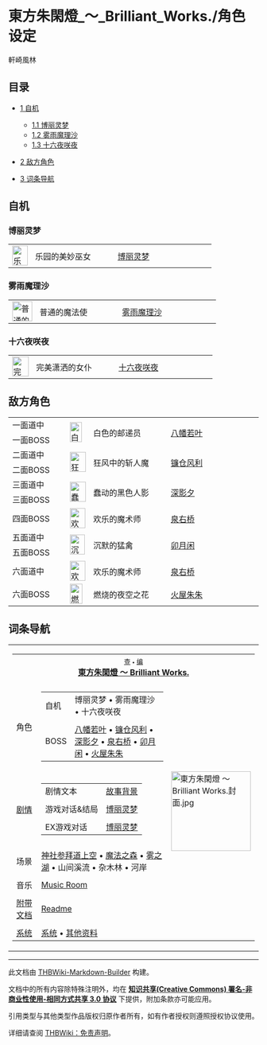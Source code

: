 # 東方朱閑燈_～_Brilliant_Works./角色设定

<!-- source html: G:\repos\THBWiki-Markdown-Builder\THBWikiMarkdown\Temp\main\e\ea\ns0%3A%E6%9D%B1%E6%96%B9%E6%9C%B1%E9%96%91%E7%87%88_%EF%BD%9E_Brilliant_Works%2E%2F%E8%A7%92%E8%89%B2%E8%AE%BE%E5%AE%9A.html -->

軒崎風林


## 目录

- [1 自机](#自机)

  - [1.1 博丽灵梦](#博丽灵梦)
  - [1.2 雾雨魔理沙](#雾雨魔理沙)
  - [1.3 十六夜咲夜](#十六夜咲夜)



- [2 敌方角色](#敌方角色)
- [3 词条导航](#词条导航)





## 自机

### 博丽灵梦

<table><tbody><tr><td><div class="center"><div class="floatnone"><a href="./文件-博丽灵梦（朱闲灯）.jpg.md" class="image" title="乐园的美妙巫女 博丽灵梦"><img alt="乐园的美妙巫女 博丽灵梦" src="https://upload.thwiki.cc/thumb/8/89/%E5%8D%9A%E4%B8%BD%E7%81%B5%E6%A2%A6%EF%BC%88%E6%9C%B1%E9%97%B2%E7%81%AF%EF%BC%89.jpg/31px-%E5%8D%9A%E4%B8%BD%E7%81%B5%E6%A2%A6%EF%BC%88%E6%9C%B1%E9%97%B2%E7%81%AF%EF%BC%89.jpg" decoding="async" loading="lazy" width="31" height="40" srcset="https://upload.thwiki.cc/thumb/8/89/%E5%8D%9A%E4%B8%BD%E7%81%B5%E6%A2%A6%EF%BC%88%E6%9C%B1%E9%97%B2%E7%81%AF%EF%BC%89.jpg/46px-%E5%8D%9A%E4%B8%BD%E7%81%B5%E6%A2%A6%EF%BC%88%E6%9C%B1%E9%97%B2%E7%81%AF%EF%BC%89.jpg 1.5x, https://upload.thwiki.cc/thumb/8/89/%E5%8D%9A%E4%B8%BD%E7%81%B5%E6%A2%A6%EF%BC%88%E6%9C%B1%E9%97%B2%E7%81%AF%EF%BC%89.jpg/61px-%E5%8D%9A%E4%B8%BD%E7%81%B5%E6%A2%A6%EF%BC%88%E6%9C%B1%E9%97%B2%E7%81%AF%EF%BC%89.jpg 2x" data-file-width="633" data-file-height="822"></a></div></div></td> <td style="width:150px;padding:3px 9px 3px 7px;">乐园的美妙巫女</td><td style="width:180px;padding:3px 9px 3px 7px;"> <a href="./博丽灵梦.md" title="博丽灵梦">博丽灵梦</a></td></tr></tbody></table>





### 雾雨魔理沙

<table><tbody><tr><td><div class="center"><div class="floatnone"><a href="./文件-雾雨魔理沙（朱闲灯）.jpg.md" class="image" title="普通的魔法使 雾雨魔理沙"><img alt="普通的魔法使 雾雨魔理沙" src="https://upload.thwiki.cc/thumb/a/a4/%E9%9B%BE%E9%9B%A8%E9%AD%94%E7%90%86%E6%B2%99%EF%BC%88%E6%9C%B1%E9%97%B2%E7%81%AF%EF%BC%89.jpg/40px-%E9%9B%BE%E9%9B%A8%E9%AD%94%E7%90%86%E6%B2%99%EF%BC%88%E6%9C%B1%E9%97%B2%E7%81%AF%EF%BC%89.jpg" decoding="async" loading="lazy" width="40" height="40" srcset="https://upload.thwiki.cc/thumb/a/a4/%E9%9B%BE%E9%9B%A8%E9%AD%94%E7%90%86%E6%B2%99%EF%BC%88%E6%9C%B1%E9%97%B2%E7%81%AF%EF%BC%89.jpg/60px-%E9%9B%BE%E9%9B%A8%E9%AD%94%E7%90%86%E6%B2%99%EF%BC%88%E6%9C%B1%E9%97%B2%E7%81%AF%EF%BC%89.jpg 1.5x, https://upload.thwiki.cc/thumb/a/a4/%E9%9B%BE%E9%9B%A8%E9%AD%94%E7%90%86%E6%B2%99%EF%BC%88%E6%9C%B1%E9%97%B2%E7%81%AF%EF%BC%89.jpg/80px-%E9%9B%BE%E9%9B%A8%E9%AD%94%E7%90%86%E6%B2%99%EF%BC%88%E6%9C%B1%E9%97%B2%E7%81%AF%EF%BC%89.jpg 2x" data-file-width="711" data-file-height="708"></a></div></div></td> <td style="width:150px;padding:3px 9px 3px 7px;">普通的魔法使</td><td style="width:180px;padding:3px 9px 3px 7px;"> <a href="./雾雨魔理沙.md" title="雾雨魔理沙">雾雨魔理沙</a></td></tr></tbody></table>





### 十六夜咲夜

<table><tbody><tr><td><div class="center"><div class="floatnone"><a href="./文件-十六夜咲夜（朱闲灯）.jpg.md" class="image" title="完美潇洒的女仆 十六夜咲夜"><img alt="完美潇洒的女仆 十六夜咲夜" src="https://upload.thwiki.cc/thumb/2/2a/%E5%8D%81%E5%85%AD%E5%A4%9C%E5%92%B2%E5%A4%9C%EF%BC%88%E6%9C%B1%E9%97%B2%E7%81%AF%EF%BC%89.jpg/33px-%E5%8D%81%E5%85%AD%E5%A4%9C%E5%92%B2%E5%A4%9C%EF%BC%88%E6%9C%B1%E9%97%B2%E7%81%AF%EF%BC%89.jpg" decoding="async" loading="lazy" width="33" height="40" srcset="https://upload.thwiki.cc/thumb/2/2a/%E5%8D%81%E5%85%AD%E5%A4%9C%E5%92%B2%E5%A4%9C%EF%BC%88%E6%9C%B1%E9%97%B2%E7%81%AF%EF%BC%89.jpg/49px-%E5%8D%81%E5%85%AD%E5%A4%9C%E5%92%B2%E5%A4%9C%EF%BC%88%E6%9C%B1%E9%97%B2%E7%81%AF%EF%BC%89.jpg 1.5x, https://upload.thwiki.cc/thumb/2/2a/%E5%8D%81%E5%85%AD%E5%A4%9C%E5%92%B2%E5%A4%9C%EF%BC%88%E6%9C%B1%E9%97%B2%E7%81%AF%EF%BC%89.jpg/65px-%E5%8D%81%E5%85%AD%E5%A4%9C%E5%92%B2%E5%A4%9C%EF%BC%88%E6%9C%B1%E9%97%B2%E7%81%AF%EF%BC%89.jpg 2x" data-file-width="652" data-file-height="796"></a></div></div></td> <td style="width:150px;padding:3px 9px 3px 7px;">完美潇洒的女仆</td><td style="width:180px;padding:3px 9px 3px 7px;"> <a href="/%E5%8D%81%E5%85%AD%E5%A4%9C%E5%92%B2%E5%A4%9C" title="十六夜咲夜">十六夜咲夜</a></td></tr></tbody></table>





## 敌方角色

<table><tbody><tr><td class="bg-color-info-10" style="min-width:100px">一面道中</td> <td rowspan="2"><div class="center"><div class="floatnone"><a href="./文件-八幡若叶.jpg.md" class="image" title="白色的邮递员 八幡若叶"><img alt="白色的邮递员 八幡若叶" src="https://upload.thwiki.cc/thumb/8/89/%E5%85%AB%E5%B9%A1%E8%8B%A5%E5%8F%B6.jpg/24px-%E5%85%AB%E5%B9%A1%E8%8B%A5%E5%8F%B6.jpg" decoding="async" loading="lazy" width="24" height="40" srcset="https://upload.thwiki.cc/thumb/8/89/%E5%85%AB%E5%B9%A1%E8%8B%A5%E5%8F%B6.jpg/37px-%E5%85%AB%E5%B9%A1%E8%8B%A5%E5%8F%B6.jpg 1.5x, https://upload.thwiki.cc/thumb/8/89/%E5%85%AB%E5%B9%A1%E8%8B%A5%E5%8F%B6.jpg/49px-%E5%85%AB%E5%B9%A1%E8%8B%A5%E5%8F%B6.jpg 2x" data-file-width="534" data-file-height="872"></a></div></div></td> <td style="width:150px;padding:3px 9px 3px 7px;" rowspan="2">白色的邮递员</td><td style="width:180px;padding:3px 9px 3px 7px;" rowspan="2"> <a href="./八幡若叶.md" title="八幡若叶">八幡若叶</a></td></tr><tr><td class="bg-color-info-10" style="min-width:100px">一面BOSS</td></tr><tr><td class="bg-color-info-10" style="min-width:100px">二面道中</td> <td rowspan="2"><div class="center"><div class="floatnone"><a href="./文件-镰仓风利.jpg.md" class="image" title="狂风中的斩人魔 镰仓风利"><img alt="狂风中的斩人魔 镰仓风利" src="https://upload.thwiki.cc/thumb/7/77/%E9%95%B0%E4%BB%93%E9%A3%8E%E5%88%A9.jpg/32px-%E9%95%B0%E4%BB%93%E9%A3%8E%E5%88%A9.jpg" decoding="async" loading="lazy" width="32" height="40" srcset="https://upload.thwiki.cc/thumb/7/77/%E9%95%B0%E4%BB%93%E9%A3%8E%E5%88%A9.jpg/48px-%E9%95%B0%E4%BB%93%E9%A3%8E%E5%88%A9.jpg 1.5x, https://upload.thwiki.cc/thumb/7/77/%E9%95%B0%E4%BB%93%E9%A3%8E%E5%88%A9.jpg/64px-%E9%95%B0%E4%BB%93%E9%A3%8E%E5%88%A9.jpg 2x" data-file-width="684" data-file-height="848"></a></div></div></td> <td style="width:150px;padding:3px 9px 3px 7px;" rowspan="2">狂风中的斩人魔</td><td style="width:180px;padding:3px 9px 3px 7px;" rowspan="2"> <a href="./镰仓风利.md" title="镰仓风利">镰仓风利</a></td></tr><tr><td class="bg-color-info-10" style="min-width:100px">二面BOSS</td></tr><tr><td class="bg-color-info-10" style="min-width:100px">三面道中</td> <td rowspan="2"><div class="center"><div class="floatnone"><a href="./文件-深影夕.jpg.md" class="image" title="蠢动的黑色人影 深影夕"><img alt="蠢动的黑色人影 深影夕" src="https://upload.thwiki.cc/thumb/3/3d/%E6%B7%B1%E5%BD%B1%E5%A4%95.jpg/32px-%E6%B7%B1%E5%BD%B1%E5%A4%95.jpg" decoding="async" loading="lazy" width="32" height="40" srcset="https://upload.thwiki.cc/thumb/3/3d/%E6%B7%B1%E5%BD%B1%E5%A4%95.jpg/48px-%E6%B7%B1%E5%BD%B1%E5%A4%95.jpg 1.5x, https://upload.thwiki.cc/thumb/3/3d/%E6%B7%B1%E5%BD%B1%E5%A4%95.jpg/64px-%E6%B7%B1%E5%BD%B1%E5%A4%95.jpg 2x" data-file-width="684" data-file-height="858"></a></div></div></td> <td style="width:150px;padding:3px 9px 3px 7px;" rowspan="2">蠢动的黑色人影</td><td style="width:180px;padding:3px 9px 3px 7px;" rowspan="2"> <a href="./深影夕.md" title="深影夕">深影夕</a></td></tr><tr><td class="bg-color-info-10" style="min-width:100px">三面BOSS</td></tr><tr><td class="bg-color-info-10" style="min-width:100px">四面BOSS</td><td><div class="center"><div class="floatnone"><a href="./文件-泉右桥.jpg.md" class="image" title="欢乐的魔术师 泉右桥"><img alt="欢乐的魔术师 泉右桥" src="https://upload.thwiki.cc/thumb/1/10/%E6%B3%89%E5%8F%B3%E6%A1%A5.jpg/31px-%E6%B3%89%E5%8F%B3%E6%A1%A5.jpg" decoding="async" loading="lazy" width="31" height="40" srcset="https://upload.thwiki.cc/thumb/1/10/%E6%B3%89%E5%8F%B3%E6%A1%A5.jpg/46px-%E6%B3%89%E5%8F%B3%E6%A1%A5.jpg 1.5x, https://upload.thwiki.cc/thumb/1/10/%E6%B3%89%E5%8F%B3%E6%A1%A5.jpg/61px-%E6%B3%89%E5%8F%B3%E6%A1%A5.jpg 2x" data-file-width="692" data-file-height="900"></a></div></div></td> <td style="width:150px;padding:3px 9px 3px 7px;">欢乐的魔术师</td><td style="width:180px;padding:3px 9px 3px 7px;" rowspan="1"> <a href="./泉右桥.md" title="泉右桥">泉右桥</a></td></tr><tr><td class="bg-color-info-10" style="min-width:100px">五面道中</td> <td rowspan="2"><div class="center"><div class="floatnone"><a href="./文件-卯月闲.jpg.md" class="image" title="沉默的猛禽 卯月闲"><img alt="沉默的猛禽 卯月闲" src="https://upload.thwiki.cc/thumb/6/66/%E5%8D%AF%E6%9C%88%E9%97%B2.jpg/30px-%E5%8D%AF%E6%9C%88%E9%97%B2.jpg" decoding="async" loading="lazy" width="30" height="40" srcset="https://upload.thwiki.cc/thumb/6/66/%E5%8D%AF%E6%9C%88%E9%97%B2.jpg/45px-%E5%8D%AF%E6%9C%88%E9%97%B2.jpg 1.5x, https://upload.thwiki.cc/thumb/6/66/%E5%8D%AF%E6%9C%88%E9%97%B2.jpg/61px-%E5%8D%AF%E6%9C%88%E9%97%B2.jpg 2x" data-file-width="616" data-file-height="812"></a></div></div></td> <td style="width:150px;padding:3px 9px 3px 7px;" rowspan="2">沉默的猛禽</td><td style="width:180px;padding:3px 9px 3px 7px;" rowspan="2"> <a href="./卯月闲.md" title="卯月闲">卯月闲</a></td></tr><tr><td class="bg-color-info-10" style="min-width:100px">五面BOSS</td></tr><tr><td class="bg-color-info-10" style="min-width:100px">六面道中</td><td><div class="center"><div class="floatnone"><a href="./文件-泉右桥.jpg.md" class="image" title="欢乐的魔术师 泉右桥"><img alt="欢乐的魔术师 泉右桥" src="https://upload.thwiki.cc/thumb/1/10/%E6%B3%89%E5%8F%B3%E6%A1%A5.jpg/31px-%E6%B3%89%E5%8F%B3%E6%A1%A5.jpg" decoding="async" loading="lazy" width="31" height="40" srcset="https://upload.thwiki.cc/thumb/1/10/%E6%B3%89%E5%8F%B3%E6%A1%A5.jpg/46px-%E6%B3%89%E5%8F%B3%E6%A1%A5.jpg 1.5x, https://upload.thwiki.cc/thumb/1/10/%E6%B3%89%E5%8F%B3%E6%A1%A5.jpg/61px-%E6%B3%89%E5%8F%B3%E6%A1%A5.jpg 2x" data-file-width="692" data-file-height="900"></a></div></div></td> <td style="width:150px;padding:3px 9px 3px 7px;">欢乐的魔术师</td><td style="width:180px;padding:3px 9px 3px 7px;" rowspan="1"> <a href="./泉右桥.md" title="泉右桥">泉右桥</a></td></tr><tr><td class="bg-color-info-10" style="min-width:100px">六面BOSS</td><td><div class="center"><div class="floatnone"><a href="./文件-火屋朱朱.jpg.md" class="image" title="燃烧的夜空之花 火屋朱朱"><img alt="燃烧的夜空之花 火屋朱朱" src="https://upload.thwiki.cc/thumb/1/1d/%E7%81%AB%E5%B1%8B%E6%9C%B1%E6%9C%B1.jpg/25px-%E7%81%AB%E5%B1%8B%E6%9C%B1%E6%9C%B1.jpg" decoding="async" loading="lazy" width="25" height="40" srcset="https://upload.thwiki.cc/thumb/1/1d/%E7%81%AB%E5%B1%8B%E6%9C%B1%E6%9C%B1.jpg/38px-%E7%81%AB%E5%B1%8B%E6%9C%B1%E6%9C%B1.jpg 1.5x, https://upload.thwiki.cc/thumb/1/1d/%E7%81%AB%E5%B1%8B%E6%9C%B1%E6%9C%B1.jpg/51px-%E7%81%AB%E5%B1%8B%E6%9C%B1%E6%9C%B1.jpg 2x" data-file-width="572" data-file-height="900"></a></div></div></td> <td style="width:150px;padding:3px 9px 3px 7px;">燃烧的夜空之花</td><td style="width:180px;padding:3px 9px 3px 7px;" rowspan="1"> <a href="./火屋朱朱.md" title="火屋朱朱">火屋朱朱</a></td></tr></tbody></table>



## 词条导航
  
  

<table><tbody><tr><td><table cellspacing="0" class="nowraplinks mw-collapsible mw-collapsed" style="width:100%;;;"><tbody><tr><th style=";" colspan="3" class="navbox-title"><div class="navbar"><div class="noprint plainlinksneverexpand" style="background-color:transparent; padding:0; font-weight:normal; font-size:80%; white-space:nowrap;"><a href="./東方朱閑燈_～_Brilliant_Works.-导航.md" title="東方朱閑燈 ～ Brilliant Works./导航"><span style=";;border:none;" title="查看这个模板">查</span></a>&#160;<span style="font-size:80%;">•</span>&#160;<a href="/index.php?title=%E6%9D%B1%E6%96%B9%E6%9C%B1%E9%96%91%E7%87%88_%EF%BD%9E_Brilliant_Works./%E5%AF%BC%E8%88%AA&amp;action=edit"><span style=";;border:none;" title="您可以编辑这个模板。请在储存变更之前先预览">编</span></a></div></div><span><a href="./東方朱閑燈_～_Brilliant_Works..md" title="東方朱閑燈 ～ Brilliant Works.">東方朱閑燈 ～ Brilliant Works.</a></span></th></tr><tr><td></td></tr><tr><td class="navbox-group" style=";;"><a class="mw-selflink selflink">角色</a></td><td style=";;" class="navbox-list navbox-odd"><div></div><table cellspacing="0" class="nowraplinks navbox-subgroup" style="width:100%;;;;"><tbody><tr><td class="navbox-group" style=";;"><div>自机</div></td><td style=";;" class="navbox-list navbox-odd"><div><a class="mw-selflink selflink">博丽灵梦</a> &#8226; <a class="mw-selflink selflink">雾雨魔理沙</a> &#8226; <a class="mw-selflink selflink">十六夜咲夜</a></div></td></tr><tr><td></td></tr><tr><td class="navbox-group" style=";;"><div>BOSS</div></td><td style=";;" class="navbox-list navbox-even"><div><a href="./八幡若叶.md" title="八幡若叶">八幡若叶</a> &#8226; <a href="./镰仓风利.md" title="镰仓风利">镰仓风利</a> &#8226; <a href="./深影夕.md" title="深影夕">深影夕</a> &#8226; <a href="./泉右桥.md" title="泉右桥">泉右桥</a> &#8226; <a href="./卯月闲.md" title="卯月闲">卯月闲</a> &#8226; <a href="./火屋朱朱.md" title="火屋朱朱">火屋朱朱</a></div></td></tr></tbody></table><div></div></td><td class="navbox-image" style="" rowspan="11"><a href="./文件-東方朱閑燈_～_Brilliant_Works.封面.jpg.md" class="image"><img alt="東方朱閑燈 ～ Brilliant Works.封面.jpg" src="https://upload.thwiki.cc/thumb/7/75/%E6%9D%B1%E6%96%B9%E6%9C%B1%E9%96%91%E7%87%88_%EF%BD%9E_Brilliant_Works.%E5%B0%81%E9%9D%A2.jpg/160px-%E6%9D%B1%E6%96%B9%E6%9C%B1%E9%96%91%E7%87%88_%EF%BD%9E_Brilliant_Works.%E5%B0%81%E9%9D%A2.jpg" decoding="async" loading="lazy" width="160" height="160" srcset="https://upload.thwiki.cc/thumb/7/75/%E6%9D%B1%E6%96%B9%E6%9C%B1%E9%96%91%E7%87%88_%EF%BD%9E_Brilliant_Works.%E5%B0%81%E9%9D%A2.jpg/240px-%E6%9D%B1%E6%96%B9%E6%9C%B1%E9%96%91%E7%87%88_%EF%BD%9E_Brilliant_Works.%E5%B0%81%E9%9D%A2.jpg 1.5x, https://upload.thwiki.cc/thumb/7/75/%E6%9D%B1%E6%96%B9%E6%9C%B1%E9%96%91%E7%87%88_%EF%BD%9E_Brilliant_Works.%E5%B0%81%E9%9D%A2.jpg/320px-%E6%9D%B1%E6%96%B9%E6%9C%B1%E9%96%91%E7%87%88_%EF%BD%9E_Brilliant_Works.%E5%B0%81%E9%9D%A2.jpg 2x" data-file-width="1200" data-file-height="1200"></a></td></tr><tr><td></td></tr><tr><td class="navbox-group" style=";;"><a href="./東方朱閑燈_～_Brilliant_Works.-设定与剧情.md" title="東方朱閑燈 ～ Brilliant Works./设定与剧情">剧情</a></td><td style=";;" class="navbox-list navbox-even"><div></div><table cellspacing="0" class="nowraplinks navbox-subgroup" style="width:100%;;;;"><tbody><tr><td class="navbox-group" style=";;"><div>剧情文本</div></td><td style=";;" class="navbox-list navbox-odd"><div><a href="./東方朱閑燈_～_Brilliant_Works.-设定与剧情.md" title="東方朱閑燈 ～ Brilliant Works./设定与剧情">故事背景</a></div></td></tr><tr><td></td></tr><tr><td class="navbox-group" style=";;"><div>游戏对话&amp;结局</div></td><td style=";;" class="navbox-list navbox-even"><div><a href="./東方朱閑燈_～_Brilliant_Works.-设定与剧情-博丽灵梦.md" title="東方朱閑燈 ～ Brilliant Works./设定与剧情/博丽灵梦">博丽灵梦</a></div></td></tr><tr><td></td></tr><tr><td class="navbox-group" style=";;"><div>EX游戏对话</div></td><td style=";;" class="navbox-list navbox-odd"><div><a href="/index.php?title=%E6%9D%B1%E6%96%B9%E6%9C%B1%E9%96%91%E7%87%88_%EF%BD%9E_Brilliant_Works./%E8%AE%BE%E5%AE%9A%E4%B8%8E%E5%89%A7%E6%83%85/%E5%8D%9A%E4%B8%BD%E7%81%B5%E6%A2%A6EX&amp;action=edit&amp;redlink=1" class="new" title="東方朱閑燈 ～ Brilliant Works./设定与剧情/博丽灵梦EX（页面不存在）">博丽灵梦</a></div></td></tr></tbody></table><div></div></td></tr><tr><td></td></tr><tr><td class="navbox-group" style=";;">场景</td><td style=";;" class="navbox-list navbox-odd"><div><a href="./博丽神社.md" title="博丽神社">神社参拜道上空</a> &#8226; <a href="./魔法森林.md" title="魔法森林" unred="">魔法之森</a> &#8226; <a href="./雾之湖.md" title="雾之湖">雾之湖</a> &#8226; 山间溪流 &#8226; 杂木林 &#8226; 河岸</div></td></tr><tr><td></td></tr><tr><td class="navbox-group" style=";;">音乐</td><td style=";;" class="navbox-list navbox-even"><div><a href="./東方朱閑燈_～_Brilliant_Works.-音乐.md" title="東方朱閑燈 ～ Brilliant Works./音乐">Music Room</a></div></td></tr><tr><td></td></tr><tr><td class="navbox-group" style=";;"><a href="/%E6%9D%B1%E6%96%B9%E6%9C%B1%E9%96%91%E7%87%88_%EF%BD%9E_Brilliant_Works./%E8%AE%BE%E5%AE%9A%E4%B8%8E%E5%89%A7%E6%83%85#附带文档" title="東方朱閑燈 ～ Brilliant Works./设定与剧情">附带文档</a></td><td style=";;" class="navbox-list navbox-odd"><div><a href="/index.php?title=%E6%9D%B1%E6%96%B9%E6%9C%B1%E9%96%91%E7%87%88_%EF%BD%9E_Brilliant_Works./%E8%AE%BE%E5%AE%9A%E4%B8%8E%E5%89%A7%E6%83%85/readme&amp;action=edit&amp;redlink=1" class="new" title="東方朱閑燈 ～ Brilliant Works./设定与剧情/readme（页面不存在）">Readme</a></div></td></tr><tr><td></td></tr><tr><td class="navbox-group" style=";;"><a href="/index.php?title=%E6%9D%B1%E6%96%B9%E6%9C%B1%E9%96%91%E7%87%88_%EF%BD%9E_Brilliant_Works./%E7%B3%BB%E7%BB%9F&amp;action=edit&amp;redlink=1" class="new" title="東方朱閑燈 ～ Brilliant Works./系统（页面不存在）">系统</a></td><td style=";;" class="navbox-list navbox-even"><div><a href="/index.php?title=%E6%9D%B1%E6%96%B9%E6%9C%B1%E9%96%91%E7%87%88_%EF%BD%9E_Brilliant_Works./%E7%B3%BB%E7%BB%9F&amp;action=edit&amp;redlink=1" class="new" title="東方朱閑燈 ～ Brilliant Works./系统（页面不存在）">系统</a> &#8226; <a href="/index.php?title=%E6%9D%B1%E6%96%B9%E6%9C%B1%E9%96%91%E7%87%88_%EF%BD%9E_Brilliant_Works./%E5%85%B6%E4%BB%96&amp;action=edit&amp;redlink=1" class="new" title="東方朱閑燈 ～ Brilliant Works./其他（页面不存在）">其他资料</a></div></td></tr></tbody></table></td></tr></tbody></table>






---

此文档由 [THBWiki-Markdown-Builder](https://github.com/Delsin-Yu/THBWiki-Markdown-Builder) 构建。

文档中的所有内容除特殊注明外，均在 [**知识共享(Creative Commons) 署名-非商业性使用-相同方式共享 3.0 协议**](https://creativecommons.org/licenses/by-sa/3.0/deed.zh-hans) 下提供，附加条款亦可能应用。

引用类型与其他类型作品版权归原作者所有，如有作者授权则遵照授权协议使用。

详细请查阅 [THBWiki：免责声明](https://thbwiki.cc/THBWiki:%E5%85%8D%E8%B4%A3%E5%A3%B0%E6%98%8E)。

